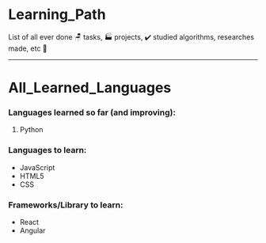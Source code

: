 # Learning_Path
  List of all ever done 🪑 tasks, 🏭 projects, ✔️ studied algorithms, researches made, etc 💾

---

# All_Learned_Languages

### Languages learned so far (and improving):
   1. Python

### Languages to learn:
   * JavaScript
   * HTML5
   * CSS
### Frameworks/Library to learn:
   * React
   * Angular

